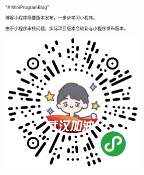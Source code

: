 "# MiniProgramBlog" 

博客小程序简要版本发布，一步步学习小程序。

由于小程序审核问题，实际项目版本会较新与小程序发布版本。

<img src="images/miniprogram.png" title="小程序体验版二维码" alt="小程序体验版二维码">